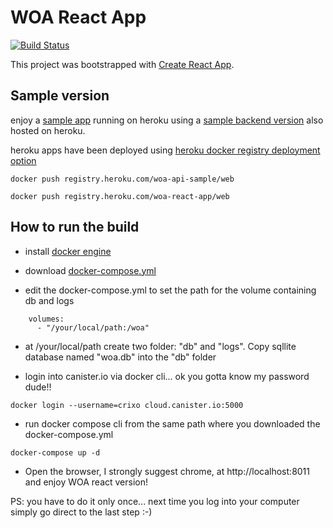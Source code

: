# WOA React App

[![Build Status](https://travis-ci.org/crixo/woa-react-app.svg?branch=master)](https://travis-ci.org/crixo/woa-react-app)

This project was bootstrapped with [Create React App](https://github.com/facebookincubator/create-react-app).

## Sample version

enjoy a [sample app](https://woa-react-app.herokuapp.com/) running on heroku using a [sample backend version](https://woa-api-sample.herokuapp.com) also hosted on heroku.

heroku apps have been deployed using [heroku docker registry deployment option](https://devcenter.heroku.com/articles/container-registry-and-runtime)
```
docker push registry.heroku.com/woa-api-sample/web

docker push registry.heroku.com/woa-react-app/web

```

## How to run the build

- install [docker engine](https://www.docker.com/get-docker)

-  download [docker-compose.yml](https://github.com/crixo/woa-react-app/blob/master/docker-compose.yml)

-  edit the docker-compose.yml to set the path for the volume containing db and logs
```
    volumes:
      - "/your/local/path:/woa"

```

-  at /your/local/path create two folder: "db" and "logs". Copy sqllite database named "woa.db" into the "db" folder

-  login into canister.io via docker cli... ok you gotta know my password dude!!
```
docker login --username=crixo cloud.canister.io:5000

```

-  run docker compose cli from the same path where you downloaded the docker-compose.yml
```
docker-compose up -d

```
- Open the browser, I strongly suggest chrome, at http://localhost:8011 and enjoy WOA react version!

PS: you have to do it only once... next time you log into your computer simply go direct to the last step :-)

